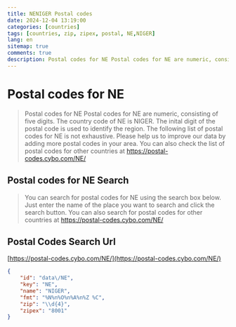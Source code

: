 ```yaml
---
title: NENIGER Postal codes 
date: 2024-12-04 13:19:00
categories: [countries]
tags: [countries, zip, zipex, postal, NE,NIGER]
lang: en
sitemap: true
comments: true
description: Postal codes for NE Postal codes for NE are numeric, consisting of five digits. The country code of NE is NIGER. The inital digit of the postal code is used to identify the region. The following list of postal codes for NE is not exhaustive. Please help us to improve our data by adding more postal codes in your area. You can also check the list of postal codes for other countries at https://postal-codes.cybo.com/NE/
---
```


# Postal codes for NE
> Postal codes for NE Postal codes for NE are numeric, consisting of five digits. The country code of NE is NIGER. The inital digit of the postal code is used to identify the region. The following list of postal codes for NE is not exhaustive. Please help us to improve our data by adding more postal codes in your area. You can also check the list of postal codes for other countries at https://postal-codes.cybo.com/NE/

## Postal codes for NE Search 
> You can search for postal codes for NE using the search box below. Just enter the name of the place you want to search and click the search button. You can also search for postal codes for other countries at https://postal-codes.cybo.com/NE/

## Postal Codes Search Url

[https://postal-codes.cybo.com/NE/](https://postal-codes.cybo.com/NE/)
```json
{
    "id": "data\/NE",
    "key": "NE",
    "name": "NIGER",
    "fmt": "%N%n%O%n%A%n%Z %C",
    "zip": "\\d{4}",
    "zipex": "8001"
}
```
